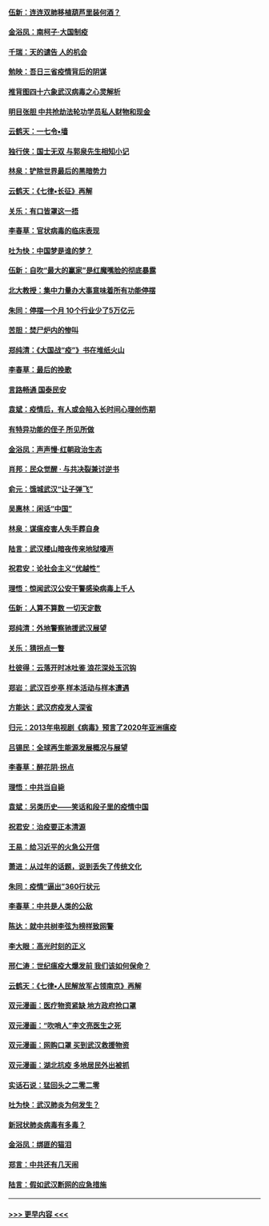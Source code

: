 #### [伍新：连连双肺移植葫芦里装何酒？](../pages/nsc993/n11913667.md?t=03050131) 
#### [金浴凤：南柯子·大国制疫](../pages/nsc993/n11913657.md?t=03050131) 
#### [千瑞：天的谴告  人的机会](../pages/nsc993/n11913309.md?t=03050131) 
#### [勉映：吾日三省疫情背后的阴谋](../pages/nsc993/n11913079.md?t=03050131) 
#### [推背图四十六象武汉病毒之心灵解析](../pages/nsc993/n11911761.md?t=03050131) 
#### [明目张胆 中共抢劫法轮功学员私人财物和现金](../pages/nsc993/n11910262.md?t=03050131) 
#### [云鹤天：一七令▪墙](../pages/nsc993/n11910627.md?t=03050131) 
#### [独行侠：国士无双 与郭泉先生相知小记](../pages/nsc993/n11910613.md?t=03050131) 
#### [林泉：铲除世界最后的黑暗势力](../pages/nsc993/n11909320.md?t=03050131) 
#### [云鹤天：《七律▪长征》再解](../pages/nsc993/n11909327.md?t=03050131) 
#### [关乐：有口皆罩这一捂](../pages/nsc993/n11908393.md?t=03050131) 
#### [李春草：官状病毒的临床表现](../pages/nsc993/n11908339.md?t=03050131) 
#### [吐为快：中国梦是谁的梦？](../pages/nsc993/n11906564.md?t=03050131) 
#### [伍新：自吹“最大的赢家”是红魔嘴脸的彻底暴露](../pages/nsc993/n11906407.md?t=03050131) 
#### [北大教授：集中力量办大事意味着所有功能停摆](../pages/nsc993/n11904800.md?t=03050131) 
#### [朱同：停摆一个月 10个行业少了5万亿元](../pages/nsc993/n11904498.md?t=03050131) 
#### [苦胆：焚尸炉内的惨叫](../pages/nsc993/n11904479.md?t=03050131) 
#### [郑纯清：《大国战“疫”》书在堆纸火山](../pages/nsc993/n11904450.md?t=03050131) 
#### [李春草：最后的挽歌](../pages/nsc993/n11904441.md?t=03050131) 
#### [言路畅通 国泰民安](../pages/nsc993/n11904222.md?t=03050131) 
#### [袁斌：疫情后，有人或会陷入长时间心理创伤期](../pages/nsc993/n11901514.md?t=03050131) 
#### [有特异功能的侄子 所见所做](../pages/nsc993/n11901154.md?t=03050131) 
#### [金浴凤：声声慢‧红朝政治生态](../pages/nsc993/n11899553.md?t=03050131) 
#### [肖邦：民众觉醒 · 与共决裂兼讨逆书](../pages/nsc993/n11898435.md?t=03050131) 
#### [俞元：饿城武汉“让子弹飞”](../pages/nsc993/n11898344.md?t=03050131) 
#### [吴惠林：闲话“中国”](../pages/nsc993/n11898182.md?t=03050131) 
#### [林泉：谋瘟疫害人失手葬自身](../pages/nsc993/n11897892.md?t=03050131) 
#### [陆言：武汉楼山暗夜传来地狱嚎声](../pages/nsc993/n11897033.md?t=03050131) 
#### [祝君安：论社会主义“优越性”](../pages/nsc993/n11897005.md?t=03050131) 
#### [理悟：惊闻武汉公安干警感染病毒上千人](../pages/nsc993/n11896947.md?t=03050131) 
#### [伍新：人算不算数 一切天定数](../pages/nsc993/n11893372.md?t=03050131) 
#### [郑纯清：外地警察驰援武汉展望](../pages/nsc993/n11893115.md?t=03050131) 
#### [关乐：猜拐点一瞥](../pages/nsc993/n11893020.md?t=03050131) 
#### [杜彼得：云落开时冰吐鉴 浪花深处玉沉钩](../pages/nsc993/n11892107.md?t=03050131) 
#### [郑岩：武汉百步亭 样本活动与样本遭遇](../pages/nsc993/n11892310.md?t=03050131) 
#### [方能达：武汉疠疫发人深省](../pages/nsc993/n11891376.md?t=03050131) 
#### [归元：2013年电视剧《病毒》预言了2020年亚洲瘟疫](../pages/nsc993/n11891126.md?t=03050131) 
#### [吕锡民：全球再生能源发展概况与展望](../pages/nsc993/n11890613.md?t=03050131) 
#### [李春草：醉花阴·拐点](../pages/nsc993/n11890567.md?t=03050131) 
#### [理悟：中共当自毙](../pages/nsc993/n11890559.md?t=03050131) 
#### [袁斌：另类历史——笑话和段子里的疫情中国](../pages/nsc993/n11889243.md?t=03050131) 
#### [祝君安：治疫要正本清源](../pages/nsc993/n11889085.md?t=03050131) 
#### [王易：给习近平的火急公开信](../pages/nsc993/n11888225.md?t=03050131) 
#### [萧进：从过年的话题，说到丢失了传统文化](../pages/nsc993/n11887732.md?t=03050131) 
#### [朱同：疫情“逼出”360行状元](../pages/nsc993/n11887678.md?t=03050131) 
#### [李春草：中共是人类的公敌](../pages/nsc993/n11887656.md?t=03050131) 
#### [陈达：就中共树李弦为榜样致网警](../pages/nsc993/n11887625.md?t=03050131) 
#### [李大眼：高光时刻的正义](../pages/nsc993/n11887585.md?t=03050131) 
#### [邢仁涛：世纪瘟疫大爆发前 我们该如何保命？](../pages/nsc993/n11887535.md?t=03050131) 
#### [云鹤天：《七律▪人民解放军占领南京》再解](../pages/nsc993/n11887524.md?t=03050131) 
#### [双元漫画：医疗物资紧缺 地方政府抢口罩](../pages/nsc993/n11884744.md?t=03050131) 
#### [双元漫画：“吹哨人”李文亮医生之死](../pages/nsc993/n11884705.md?t=03050131) 
#### [双元漫画：网购口罩 买到武汉救援物资](../pages/nsc993/n11884670.md?t=03050131) 
#### [双元漫画：湖北抗疫 多地居民外出被抓](../pages/nsc993/n11884643.md?t=03050131) 
#### [实话石说：猛回头之二零二零](../pages/nsc993/n11883968.md?t=03050131) 
#### [吐为快：武汉肺炎为何发生？](../pages/nsc993/n11882180.md?t=03050131) 
#### [新冠状肺炎病毒有多毒？](../pages/nsc993/n11881790.md?t=03050131) 
#### [金浴凤：绑匪的猫泪](../pages/nsc993/n11880664.md?t=03050131) 
#### [郑言：中共还有几天闹](../pages/nsc993/n11880645.md?t=03050131) 
#### [陆言：假如武汉断网的应急措施](../pages/nsc993/n11880619.md?t=03050131) 

----
#### [ >>> 更早内容 <<< ](../indexes/nsc993-earlier.md)
